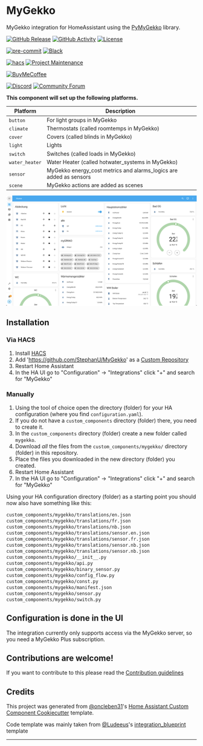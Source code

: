 # MyGekko

MyGekko integration for HomeAssistant using the [PyMyGekko](https://github.com/StephanU/PyMyGekko) library.

[![GitHub Release][releases-shield]][releases]
[![GitHub Activity][commits-shield]][commits]
[![License][license-shield]](LICENSE)

[![pre-commit][pre-commit-shield]][pre-commit]
[![Black][black-shield]][black]

[![hacs][hacsbadge]][hacs]
[![Project Maintenance][maintenance-shield]][user_profile]

[![BuyMeCoffee][buymecoffeebadge]][buymecoffee]

[![Discord][discord-shield]][discord]
[![Community Forum][forum-shield]][forum]

**This component will set up the following platforms.**

| Platform       | Description                                                        |
| -------------- | ------------------------------------------------------------------ |
| `button`       | For light groups in MyGekko                                        |
| `climate`      | Thermostats (called roomtemps in MyGekko)                          |
| `cover`        | Covers (called blinds in MyGekko)                                  |
| `light`        | Lights                                                             |
| `switch`       | Switches (called loads in MyGekko)                                 |
| `water_heater` | Water Heater (called hotwater_systems in MyGekko)                  |
| `sensor`       | MyGekko energy_cost metrics and alarms_logics are added as sensors |
| `scene`        | MyGekko actions are added as scenes                                |

![Dashboard Screenshot][dashboard-screenshot]

## Installation

### Via HACS

1. Install [HACS](https://hacs.xyz/docs/setup/prerequisites)
2. Add 'https://github.com/StephanU/MyGekko' as a [Custom Repository](https://hacs.xyz/docs/faq/custom_repositories)
3. Restart Home Assistant
4. In the HA UI go to "Configuration" -> "Integrations" click "+" and search for "MyGekko"

### Manually

1. Using the tool of choice open the directory (folder) for your HA configuration (where you find `configuration.yaml`).
2. If you do not have a `custom_components` directory (folder) there, you need to create it.
3. In the `custom_components` directory (folder) create a new folder called `mygekko`.
4. Download _all_ the files from the `custom_components/mygekko/` directory (folder) in this repository.
5. Place the files you downloaded in the new directory (folder) you created.
6. Restart Home Assistant
7. In the HA UI go to "Configuration" -> "Integrations" click "+" and search for "MyGekko"

Using your HA configuration directory (folder) as a starting point you should now also have something like this:

```text
custom_components/mygekko/translations/en.json
custom_components/mygekko/translations/fr.json
custom_components/mygekko/translations/nb.json
custom_components/mygekko/translations/sensor.en.json
custom_components/mygekko/translations/sensor.fr.json
custom_components/mygekko/translations/sensor.nb.json
custom_components/mygekko/translations/sensor.nb.json
custom_components/mygekko/__init__.py
custom_components/mygekko/api.py
custom_components/mygekko/binary_sensor.py
custom_components/mygekko/config_flow.py
custom_components/mygekko/const.py
custom_components/mygekko/manifest.json
custom_components/mygekko/sensor.py
custom_components/mygekko/switch.py
```

## Configuration is done in the UI

The integration currently only supports access via the MyGekko server, so you need a MyGekko Plus subscription.

## Contributions are welcome!

If you want to contribute to this please read the [Contribution guidelines](CONTRIBUTING.md)

## Credits

This project was generated from [@oncleben31](https://github.com/oncleben31)'s [Home Assistant Custom Component Cookiecutter](https://github.com/oncleben31/cookiecutter-homeassistant-custom-component) template.

Code template was mainly taken from [@Ludeeus](https://github.com/ludeeus)'s [integration_blueprint][integration_blueprint] template

---

[integration_blueprint]: https://github.com/custom-components/integration_blueprint
[black]: https://github.com/psf/black
[black-shield]: https://img.shields.io/badge/code%20style-black-000000.svg?style=for-the-badge
[buymecoffee]: https://www.buymeacoffee.com/stephanu
[buymecoffeebadge]: https://img.shields.io/badge/buy%20me%20a%20coffee-donate-yellow.svg?style=for-the-badge
[commits-shield]: https://img.shields.io/github/commit-activity/y/stephanu/mygekko.svg?style=for-the-badge
[commits]: https://github.com/stephanu/mygekko/commits/main
[hacs]: https://hacs.xyz
[hacsbadge]: https://img.shields.io/badge/HACS-Custom-orange.svg?style=for-the-badge
[dashboard-screenshot]: DashboardScreenshot.png
[discord]: https://discord.gg/Qa5fW2R
[discord-shield]: https://img.shields.io/discord/330944238910963714.svg?style=for-the-badge
[forum-shield]: https://img.shields.io/badge/community-forum-brightgreen.svg?style=for-the-badge
[forum]: https://community.home-assistant.io/
[license-shield]: https://img.shields.io/github/license/stephanu/mygekko.svg?style=for-the-badge
[maintenance-shield]: https://img.shields.io/badge/maintainer-%40stephanu-blue.svg?style=for-the-badge
[pre-commit]: https://github.com/pre-commit/pre-commit
[pre-commit-shield]: https://img.shields.io/badge/pre--commit-enabled-brightgreen?style=for-the-badge
[releases-shield]: https://img.shields.io/github/release/stephanu/mygekko.svg?style=for-the-badge
[releases]: https://github.com/stephanu/mygekko/releases
[user_profile]: https://github.com/stephanu

